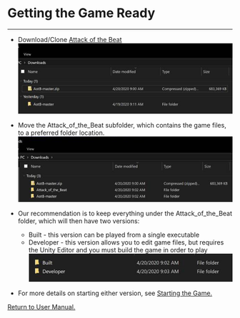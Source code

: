 # __Getting the Game Ready__
___

* Download/Clone [Attack of the Beat](https://github.com/WrathOfRa/AotB)  
![](/Assignments/Senior_Design_2/Assignment_2/Images/1_Extract.jpg "Extract Master Zip")

* Move the Attack_of_the_Beat subfolder, which contains the game files, to a preferred folder location.  
![](/Assignments/Senior_Design_2/Assignment_2/Images/2_Desired_Location.jpg "Move Attack_of_the_Beat to Desired Location")

* Our recommendation is to keep everything under the Attack_of_the_Beat folder, which will then have two versions:
  * Built - this version can be played from a single executable
  * Developer - this version allows you to edit game files, but requires the Unity Editor and you must build the game in order to play  
![](/Assignments/Senior_Design_2/Assignment_2/Images/3_Two_Versions.jpg "Two Versions")

* For more details on starting either version, see [Starting the Game.](https://github.com/WrathOfRa/AotB/tree/master/Assignments/Senior_Design_2/Assignment_2/Starting_the_Game.md)

[Return to User Manual.](https://github.com/WrathOfRa/AotB/tree/master/User_Manual.md)
